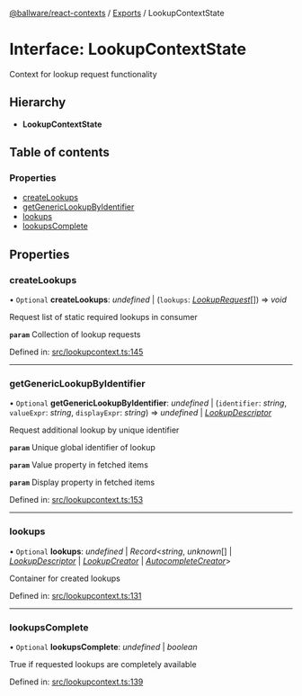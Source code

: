 [@ballware/react-contexts](../README.md) / [Exports](../modules.md) / LookupContextState

# Interface: LookupContextState

Context for lookup request functionality

## Hierarchy

* **LookupContextState**

## Table of contents

### Properties

- [createLookups](lookupcontextstate.md#createlookups)
- [getGenericLookupByIdentifier](lookupcontextstate.md#getgenericlookupbyidentifier)
- [lookups](lookupcontextstate.md#lookups)
- [lookupsComplete](lookupcontextstate.md#lookupscomplete)

## Properties

### createLookups

• `Optional` **createLookups**: *undefined* \| (`lookups`: [*LookupRequest*](lookuprequest.md)[]) => *void*

Request list of static required lookups in consumer

**`param`** Collection of lookup requests

Defined in: [src/lookupcontext.ts:145](https://github.com/frankball/ballware-react-contexts/blob/34223fb/src/lookupcontext.ts#L145)

___

### getGenericLookupByIdentifier

• `Optional` **getGenericLookupByIdentifier**: *undefined* \| (`identifier`: *string*, `valueExpr`: *string*, `displayExpr`: *string*) => *undefined* \| [*LookupDescriptor*](lookupdescriptor.md)

Request additional lookup by unique identifier

**`param`** Unique global identifier of lookup

**`param`** Value property in fetched items

**`param`** Display property in fetched items

Defined in: [src/lookupcontext.ts:153](https://github.com/frankball/ballware-react-contexts/blob/34223fb/src/lookupcontext.ts#L153)

___

### lookups

• `Optional` **lookups**: *undefined* \| *Record*<*string*, *unknown*[] \| [*LookupDescriptor*](lookupdescriptor.md) \| [*LookupCreator*](../modules.md#lookupcreator) \| [*AutocompleteCreator*](../modules.md#autocompletecreator)\>

Container for created lookups

Defined in: [src/lookupcontext.ts:131](https://github.com/frankball/ballware-react-contexts/blob/34223fb/src/lookupcontext.ts#L131)

___

### lookupsComplete

• `Optional` **lookupsComplete**: *undefined* \| *boolean*

True if requested lookups are completely available

Defined in: [src/lookupcontext.ts:139](https://github.com/frankball/ballware-react-contexts/blob/34223fb/src/lookupcontext.ts#L139)
